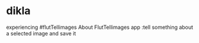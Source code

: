 # dikla
experiencing 
#flutTellimages
About FlutTellimages app :tell something about a selected  image and save it 
